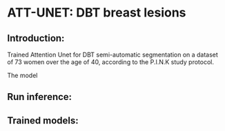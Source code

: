 # ATT-UNET: DBT breast lesions

## Introduction:
Trained Attention Unet for DBT semi-automatic segmentation on a dataset of 73 women over the age of 40, according to the P.I.N.K study protocol.

The model 



## Run inference:


## Trained models:

